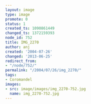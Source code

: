 ```yaml
---
layout: image
type: image
promote: 0
status: 1
created_ts: 1090861449
changed_ts: 1372159393
node_id: 752
title: IMG_2270
author: anj
created: '2004-07-26'
changed: '2013-06-25'
redirect_from:
- "/node/752/"
permalink: "/2004/07/26/img_2270/"
tags:
- Coromandel
images:
- src: image/images/img_2270-752.jpg
  name: img_2270-752.jpg
---
```


